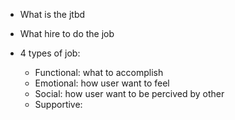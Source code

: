 - What is the jtbd
- What hire to do the job

- 4 types of job:
	- Functional: what to accomplish
	- Emotional: how user want to feel
	- Social: how user want to be percived  by other
	- Supportive: 
